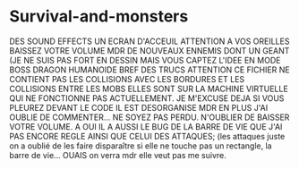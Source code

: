 # Survival-and-monsters
DES SOUND EFFECTS UN ECRAN D'ACCEUIL ATTENTION A VOS OREILLES BAISSEZ VOTRE VOLUME MDR DE NOUVEAUX ENNEMIS DONT UN GEANT (JE NE SUIS PAS FORT EN DESSIN MAIS VOUS CAPTEZ L'IDEE EN MODE BOSS DRAGON HUMANOIDE BREF DES TRUCS ATTENTION CE FICHIER NE CONTIENT PAS LES COLLISIONS AVEC LES BORDURES ET LES COLLISIONS ENTRE LES MOBS ELLES SONT SUR LA MACHINE VIRTUELLE QUI NE FONCTIONNE PAS ACTUELLEMENT. JE M'EXCUSE DEJA SI VOUS PLEUREZ DEVANT LE CODE IL EST DESORGANISE MDR EN PLUS J'AI OUBLIE DE COMMENTER... NE SOYEZ PAS PERDU. N'OUBLIER DE BAISSER VOTRE VOLUME. A OUI IL A AUSSI LE BUG DE LA BARRE DE VIE QUE J'AI PAS ENCORE REGLE AINSI QUE CELUI DES ATTAQUES; (les attaques juste on a oublié de les faire disparaître si elle ne touche pas un rectangle, la barre de vie... OUAIS on verra mdr elle veut pas me suivre.
